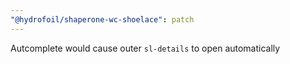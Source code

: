 ```yaml
---
"@hydrofoil/shaperone-wc-shoelace": patch
---
```


Autcomplete would cause outer `sl-details` to open automatically
